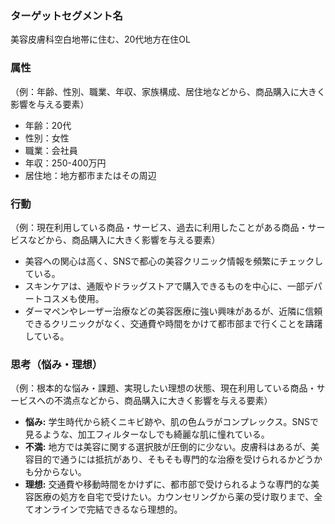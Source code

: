 ### ターゲットセグメント名
美容皮膚科空白地帯に住む、20代地方在住OL

### 属性
（例：年齢、性別、職業、年収、家族構成、居住地などから、商品購入に大きく影響を与える要素）
- 年齢：20代
- 性別：女性
- 職業：会社員
- 年収：250-400万円
- 居住地：地方都市またはその周辺

### 行動
（例：現在利用している商品・サービス、過去に利用したことがある商品・サービスなどから、商品購入に大きく影響を与える要素）
- 美容への関心は高く、SNSで都心の美容クリニック情報を頻繁にチェックしている。
- スキンケアは、通販やドラッグストアで購入できるものを中心に、一部デパートコスメも使用。
- ダーマペンやレーザー治療などの美容医療に強い興味があるが、近隣に信頼できるクリニックがなく、交通費や時間をかけて都市部まで行くことを躊躇している。

### 思考（悩み・理想）
（例：根本的な悩み・課題、実現したい理想の状態、現在利用している商品・サービスへの不満点などから、商品購入に大きく影響を与える要素）
- **悩み:** 学生時代から続くニキビ跡や、肌の色ムラがコンプレックス。SNSで見るような、加工フィルターなしでも綺麗な肌に憧れている。
- **不満:** 地方では美容に関する選択肢が圧倒的に少ない。皮膚科はあるが、美容目的で通うには抵抗があり、そもそも専門的な治療を受けられるかどうかも分からない。
- **理想:** 交通費や移動時間をかけずに、都市部で受けられるような専門的な美容医療の処方を自宅で受けたい。カウンセリングから薬の受け取りまで、全てオンラインで完結できるなら理想的。
